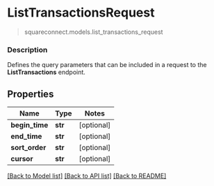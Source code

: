 # ListTransactionsRequest
> squareconnect.models.list_transactions_request

### Description

Defines the query parameters that can be included in a request to the **ListTransactions** endpoint.

## Properties
Name | Type | Notes
------------ | ------------- | -------------
**begin_time** | **str** | [optional] 
**end_time** | **str** | [optional] 
**sort_order** | **str** | [optional] 
**cursor** | **str** | [optional] 

[[Back to Model list]](../README.md#documentation-for-models) [[Back to API list]](../README.md#documentation-for-api-endpoints) [[Back to README]](../README.md)


